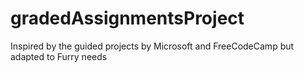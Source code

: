 # gradedAssignmentsProject
Inspired by the guided projects by Microsoft and FreeCodeCamp but adapted to Furry needs
